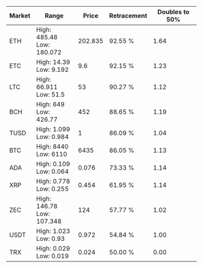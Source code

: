 | Market | Range | Price| Retracement | Doubles to 50% |
| --- | --- | --- | --- | --- |
| ETH | High: 485.48<br />Low: 180.072 | 202.835 | 92.55 % | 1.64 |
| ETC | High: 14.39<br />Low: 9.192 | 9.6 | 92.15 % | 1.23 |
| LTC | High: 66.911<br />Low: 51.5 | 53 | 90.27 % | 1.12 |
| BCH | High: 649<br />Low: 426.77 | 452 | 88.65 % | 1.19 |
| TUSD | High: 1.099<br />Low: 0.984 | 1 | 86.09 % | 1.04 |
| BTC | High: 8440<br />Low: 6110 | 6435 | 86.05 % | 1.13 |
| ADA | High: 0.109<br />Low: 0.064 | 0.076 | 73.33 % | 1.14 |
| XRP | High: 0.778<br />Low: 0.255 | 0.454 | 61.95 % | 1.14 |
| ZEC | High: 146.78<br />Low: 107.348 | 124 | 57.77 % | 1.02 |
| USDT | High: 1.023<br />Low: 0.93 | 0.972 | 54.84 % | 1.00 |
| TRX | High: 0.029<br />Low: 0.019 | 0.024 | 50.00 % | 0.00 |
